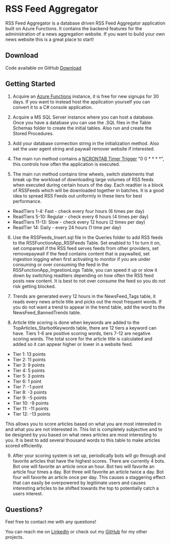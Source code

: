 # RSS Feed Aggregator

RSS Feed Aggregator is a database driven RSS Feed Aggregator application built on Azure Functions. It contains the backend features for the administration of a news aggregation website. If you want to build your own news website this is a great place to start!

## Download
Code available on GitHub [Download](https://github.com/KylerCondran/RSSFeedAggregator)

## Getting Started

1. Acquire an [Azure Functions](https://azure.microsoft.com/) instance, it is free for new signups for 30 days. If you want to instead host the application yourself you can convert it to a C# console application.

2. Acquire a MS SQL Server instance where you can host a database. Once you have a database you can use the .SQL files in the Table Schemas folder to create the initial tables. Also run and create the Stored Procedures.

3. Add your database connection string in the initialization method. Also set the user agent string and paywall remover website if interested.

4. The main run method contains a [NCRONTAB Timer Trigger](https://learn.microsoft.com/en-us/azure/azure-functions/functions-bindings-timer) "0 0 * * * *", this controls how often the application is executed.

5. The main run method contains time wheels, switch statements that break up the workload of downloading large volumes of RSS feeds when executed during certain hours of the day. Each readtier is a block of RSSFeeds which will be downloaded together in batches. It is a good idea to spread RSS Feeds out uniformly in these tiers for best performance.

- ReadTiers 1-4: Fast - check every four hours (6 times per day)
- ReadTiers 5-10: Regular - check every 6 hours (4 times per day)
- ReadTiers 11-13: Slow - check every 12 hours (2 times per day)
- ReadTier 14: Daily - every 24 hours (1 time per day)

6. Use the RSSFeeds_Insert.sql file in the Queries folder to add RSS feeds to the RSSFunctionApp_RSSFeeds Table. Set enabled to 1 to turn it on, set compareall if the RSS feed serves feeds from other providers, set removepaywall if the feed contains content that is paywalled, set ingestion logging when first activating to monitor if you are under consuming or over consuming the feed in the RSSFunctionApp_IngestionLogs Table, you can speed it up or slow it down by switching readtiers depending on how often the RSS feed posts new content. It is best to not over consume the feed so you do not risk getting blocked.

7. Trends are generated every 12 hours in the NewsFeed_Tags table, it reads every news article title and picks out the most frequent words. If you do not want a trend to appear in the trend table, add the word to the NewsFeed_BannedTrends table.

8. Article title scoring is done when keywords are added to the TopArticles_StarbotKeywords table, there are 12 tiers a keyword can have. Tiers 1-6 are positive scoring words, tiers 7-12 are negative scoring words. The total score for the article title is calculated and added so it can appear higher or lower in a website feed.

- Tier 1: 13 points
- Tier 2: 11 points
- Tier 3: 9 points
- Tier 4: 5 points
- Tier 5: 3 points
- Tier 6: 1 point
- Tier 7: -1 point
- Tier 8: -3 points
- Tier 9: -5 points
- Tier 10: -9 points
- Tier 11: -11 points
- Tier 12: -13 points

This allows you to score articles based on what you are most interested in and what you are not interested in. This list is completely subjective and to be designed by you based on what news articles are most interesting to you. It is best to add several thousand words to this table to make articles scored efficiently.

9. After your scoring system is set up, periodically bots will go through and favorite articles that have the highest scores. There are currently 4 bots. Bot one will favorite an article once an hour. Bot two will favorite an article four times a day. Bot three will favorite an article twice a day. Bot four will favorite an article once per day. This causes a staggering effect that can easily be overpowered by legitimate users and causes interesting articles to be shifted towards the top to potentially catch a users interest.

## Questions?

Feel free to contact me with any questions!

You can reach me on [LinkedIn](https://www.linkedin.com/in/kylercondran/) or check out my [GitHub](https://github.com/KylerCondran/) for my other projects.
